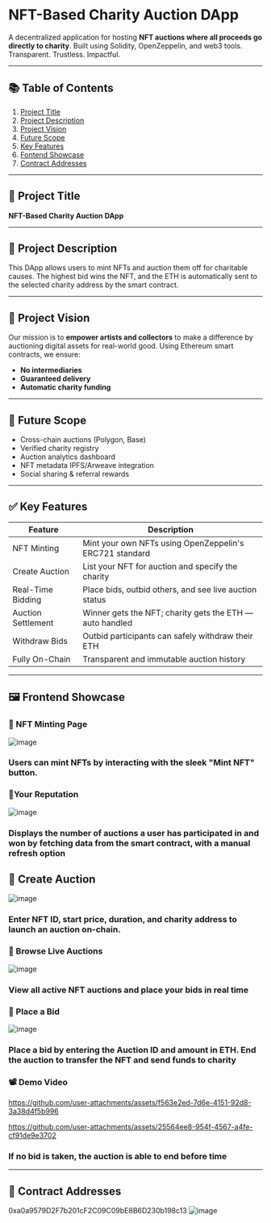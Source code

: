 #  NFT-Based Charity Auction DApp

A decentralized application for hosting **NFT auctions where all proceeds go directly to charity**. Built using Solidity, OpenZeppelin, and web3 tools. Transparent. Trustless. Impactful.

---

## 📚 Table of Contents
1. [Project Title](#-project-title)  
2. [Project Description](#-project-description)  
3. [Project Vision](#-project-vision)  
4. [Future Scope](#-future-scope)  
5. [Key Features](#-key-features)  
6. [Fontend Showcase](#frontend-showcase)
7. [Contract Addresses](#-contract-addresses)  

---

## 🎯 Project Title
**NFT-Based Charity Auction DApp**

---

## 📝 Project Description
This DApp allows users to mint NFTs and auction them off for charitable causes. The highest bid wins the NFT, and the ETH is automatically sent to the selected charity address by the smart contract.

---

## 🌟 Project Vision
Our mission is to **empower artists and collectors** to make a difference by auctioning digital assets for real-world good. Using Ethereum smart contracts, we ensure:

- **No intermediaries**
- **Guaranteed delivery**
- **Automatic charity funding**

---

## 🚀 Future Scope
-  Cross-chain auctions (Polygon, Base)
-  Verified charity registry
-  Auction analytics dashboard
-  NFT metadata IPFS/Arweave integration
-  Social sharing & referral rewards

---

## ✅ Key Features

| Feature | Description |
|--------|-------------|
|  NFT Minting | Mint your own NFTs using OpenZeppelin's ERC721 standard |
|  Create Auction | List your NFT for auction and specify the charity |
|  Real-Time Bidding | Place bids, outbid others, and see live auction status |
|  Auction Settlement | Winner gets the NFT; charity gets the ETH — auto handled |
|  Withdraw Bids | Outbid participants can safely withdraw their ETH |
|  Fully On-Chain | Transparent and immutable auction history |

---

## 🖼️ Frontend Showcase



### 🔹 NFT Minting Page
![image](https://github.com/user-attachments/assets/5e94aefa-ff7e-4ac7-b101-1e662ed4993a)
### Users can mint NFTs by interacting with the sleek "Mint NFT" button.

### 🔹Your Reputation
![image](https://github.com/user-attachments/assets/706a1204-82d2-40ae-a89f-94e6a3265c7b)
### Displays the number of auctions a user has participated in and won by fetching data from the smart contract, with a manual refresh option

## 🔹 Create Auction
![image](https://github.com/user-attachments/assets/2cbfaf65-c0f3-47a5-b976-f448a4225d3c)
### Enter NFT ID, start price, duration, and charity address to launch an auction on-chain.

### 🔹 Browse Live Auctions
![image](https://github.com/user-attachments/assets/d8aa6b20-29ca-4717-b3d2-3bd719cc220d)
### View all active NFT auctions and place your bids in real time

### 🔹 Place a Bid
![image](https://github.com/user-attachments/assets/ffbd52e1-07a8-432c-ad20-b404b58058f6)
### Place a bid by entering the Auction ID and amount in ETH. End the auction to transfer the NFT and send funds to charity

### 📽️ Demo Video

https://github.com/user-attachments/assets/f563e2ed-7d6e-4151-92d8-3a38d4f5b996

https://github.com/user-attachments/assets/25564ee8-954f-4567-a4fe-cf91de9e3702
### If no bid is taken, the auction is able to end before time

---

## 🔐 Contract Addresses

0xa0a9579D2F7b201cF2C09C09bE8B6D230b198c13
![image](https://github.com/user-attachments/assets/c886d6c0-3ada-4567-b85c-b2df81ded182)




